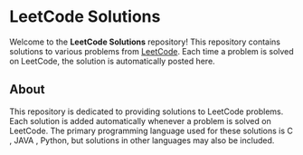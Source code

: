 # LeetCode Solutions

Welcome to the **LeetCode Solutions** repository! This repository contains solutions to various problems from [LeetCode](https://leetcode.com/). Each time a problem is solved on LeetCode, the solution is automatically posted here.

## About

This repository is dedicated to providing solutions to LeetCode problems. Each solution is added automatically whenever a problem is solved on LeetCode. The primary programming language used for these solutions is C , JAVA , Python, but solutions in other languages may also be included.



